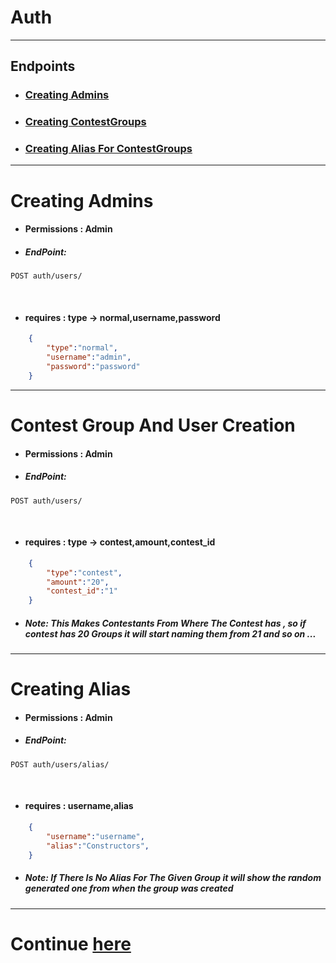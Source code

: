 # Auth
<hr>

## Endpoints
* ### [Creating Admins](#creating-admins)
* ### [Creating ContestGroups](#contest-group-and-user-creation)
* ### [Creating Alias For ContestGroups](#creating-alias)

<hr>

# Creating Admins
* #### Permissions : Admin
* ##### EndPoint:
```shell
POST auth/users/
```
<br>

* #### requires : type -> normal,username,password
```JSON
    {
        "type":"normal",
        "username":"admin",
        "password":"password"
    }
```
<hr>

# Contest Group And User Creation
* #### Permissions : Admin
* ##### EndPoint:
```shell
POST auth/users/
```
<br>

* #### requires : type -> contest,amount,contest_id
```JSON
    {
        "type":"contest",
        "amount":"20",
        "contest_id":"1"
    }
```
* ##### Note: This Makes Contestants From Where The Contest has , so if contest has 20 Groups it will start naming them from 21 and so on ...
<hr>

# Creating Alias
* #### Permissions : Admin
* ##### EndPoint:
```shell
POST auth/users/alias/
```
<br>

* #### requires : username,alias
```JSON
    {
        "username":"username",
        "alias":"Constructors",
    }
```
* ##### Note: If There Is No Alias For The Given Group it will show the random generated one from when the group was created
<hr>

# Continue [here](./Question.md)